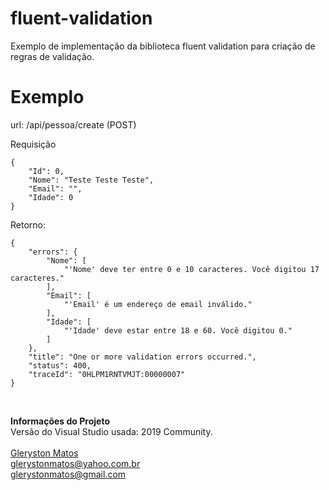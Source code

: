 # fluent-validation
Exemplo de implementação da biblioteca fluent validation para criação de regras de validação.

# Exemplo
url: /api/pessoa/create (POST)

Requisição
```
{
	"Id": 0,
	"Nome": "Teste Teste Teste",
	"Email": "",
	"Idade": 0
}
```

Retorno:
```
{
    "errors": {
        "Nome": [
            "'Nome' deve ter entre 0 e 10 caracteres. Você digitou 17 caracteres."
        ],
        "Email": [
            "'Email' é um endereço de email inválido."
        ],
        "Idade": [
            "'Idade' deve estar entre 18 e 60. Você digitou 0."
        ]
    },
    "title": "One or more validation errors occurred.",
    "status": 400,
    "traceId": "0HLPM1RNTVMJT:00000007"
}
```
<br/>

<b>Informações do Projeto</b>
<br/>
Versão do Visual Studio usada: 2019 Community.<br/>
<br/>
<a href="https://www.linkedin.com/in/glerystonmatos/" target="_blank">Gleryston Matos</a><br/>
glerystonmatos@yahoo.com.br<br/>
glerystonmatos@gmail.com<br/>